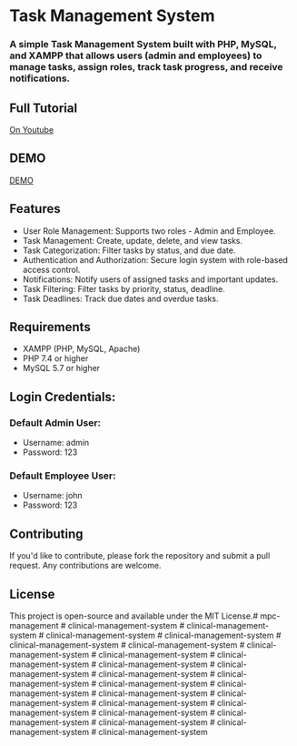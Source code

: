 # Task Management System
### A simple Task Management System built with PHP, MySQL, and XAMPP that allows users (admin and employees) to manage tasks, assign roles, track task progress, and receive notifications.


## Full Tutorial

[On Youtube](https://www.youtube.com/playlist?list=PL2WFgdVk-usHC-HHC0SkpsmHquwHB0Aiy)

## DEMO

[DEMO](https://youtu.be/Ff3ug0eqrWI)

## Features

+ User Role Management: Supports two roles - Admin and Employee.
+ Task Management: Create, update, delete, and view tasks.
+ Task Categorization: Filter tasks by status, and due date.
+ Authentication and Authorization: Secure login system with role-based access control.
+ Notifications: Notify users of assigned tasks and important updates.
+ Task Filtering: Filter tasks by priority, status, deadline.
+ Task Deadlines: Track due dates and overdue tasks.

## Requirements

+ XAMPP (PHP, MySQL, Apache)
+ PHP 7.4 or higher
+ MySQL 5.7 or higher

## Login Credentials:

### Default Admin User:

+ Username: admin
+ Password: 123
### Default Employee User:

+ Username: john 
+ Password: 123

## Contributing

If you'd like to contribute, please fork the repository and submit a pull request. Any contributions are welcome.

## License

This project is open-source and available under the MIT License.#   m p c - m a n a g e m e n t  
 #   c l i n i c a l - m a n a g e m e n t - s y s t e m  
 #   c l i n i c a l - m a n a g e m e n t - s y s t e m  
 #   c l i n i c a l - m a n a g e m e n t - s y s t e m  
 #   c l i n i c a l - m a n a g e m e n t - s y s t e m  
 #   c l i n i c a l - m a n a g e m e n t - s y s t e m  
 #   c l i n i c a l - m a n a g e m e n t - s y s t e m  
 #   c l i n i c a l - m a n a g e m e n t - s y s t e m  
 #   c l i n i c a l - m a n a g e m e n t - s y s t e m  
 #   c l i n i c a l - m a n a g e m e n t - s y s t e m  
 #   c l i n i c a l - m a n a g e m e n t - s y s t e m  
 #   c l i n i c a l - m a n a g e m e n t - s y s t e m  
 #   c l i n i c a l - m a n a g e m e n t - s y s t e m  
 #   c l i n i c a l - m a n a g e m e n t - s y s t e m  
 #   c l i n i c a l - m a n a g e m e n t - s y s t e m  
 #   c l i n i c a l - m a n a g e m e n t - s y s t e m  
 #   c l i n i c a l - m a n a g e m e n t - s y s t e m  
 #   c l i n i c a l - m a n a g e m e n t - s y s t e m  
 #   c l i n i c a l - m a n a g e m e n t - s y s t e m  
 #   c l i n i c a l - m a n a g e m e n t - s y s t e m  
 #   c l i n i c a l - m a n a g e m e n t - s y s t e m  
 #   c l i n i c a l - m a n a g e m e n t - s y s t e m  
 #   c l i n i c a l - m a n a g e m e n t - s y s t e m  
 #   c l i n i c a l - m a n a g e m e n t - s y s t e m  
 #   c l i n i c a l - m a n a g e m e n t - s y s t e m  
 